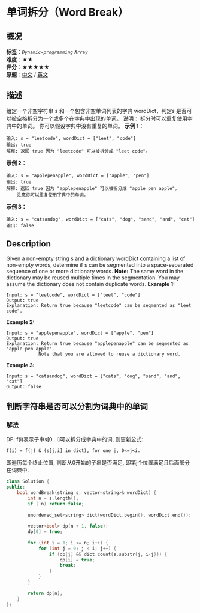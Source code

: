 # 单词拆分（Word Break）
## 概况
**标签**：*`Dynamic-programming`*  *`Array`*<br>
**难度**：★★<br>
**评分**：★★★★★<br>
**原题**：[中文](https://leetcode-cn.com/problems/word-break) / [英文](https://leetcode.com/problems/word-break)
## 描述
给定一个非空字符串 s 和一个包含非空单词列表的字典 wordDict，判定s 是否可以被空格拆分为一个或多个在字典中出现的单词。
说明：
	拆分时可以重复使用字典中的单词。
	你可以假设字典中没有重复的单词。
**示例 1：**
```
输入: s = "leetcode", wordDict = ["leet", "code"]
输出: true
解释: 返回 true 因为 "leetcode" 可以被拆分成 "leet code"。
```
**示例 2：**
```
输入: s = "applepenapple", wordDict = ["apple", "pen"]
输出: true
解释: 返回 true 因为 "applepenapple" 可以被拆分成 "apple pen apple"。
    注意你可以重复使用字典中的单词。
```
**示例 3：**
```
输入: s = "catsandog", wordDict = ["cats", "dog", "sand", "and", "cat"]
输出: false
```
## Description
Given a non-empty string s and a dictionary wordDict containing a list of non-empty words, determine if s can be segmented into a space-separated sequence of one or more dictionary words.
**Note:**
	The same word in the dictionary may be reused multiple times in the segmentation.
	You may assume the dictionary does not contain duplicate words.
**Example 1:**
```
Input: s = "leetcode", wordDict = ["leet", "code"]
Output: true
Explanation: Return true because "leetcode" can be segmented as "leet code".
```
**Example 2:**
```
Input: s = "applepenapple", wordDict = ["apple", "pen"]
Output: true
Explanation: Return true because "applepenapple" can be segmented as "apple pen apple".
            Note that you are allowed to reuse a dictionary word.
```
**Example 3:**
```
Input: s = "catsandog", wordDict = ["cats", "dog", "sand", "and", "cat"]
Output: false
```
## 判断字符串是否可以分割为词典中的单词
### 解法
DP: f(i)表示子串s[0...i]可以拆分成字典中的词, 则更新公式:
    
    f(i) = f(j) & (s[j,i] in dict), for one j, 0<=j<i.
即遍历每个终止位置, 判断从0开始的子串是否满足, 即第j个位置满足且后面部分在词典中.
    
```c++
class Solution {
public:
    bool wordBreak(string s, vector<string>& wordDict) { 
        int n = s.length();
        if (!n) return false;
        
        unordered_set<string> dict(wordDict.begin(), wordDict.end());
        
        vector<bool> dp(n + 1, false);
        dp[0] = true;
        
        for (int i = 1; i <= n; i++) {
            for (int j = 0; j < i; j++) {
                if (dp[j] && dict.count(s.substr(j, i-j))) {
                    dp[i] = true;
                    break;
                }
            }
        }
        
        return dp[n];
    }
};
```
